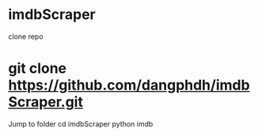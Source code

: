 # imdbScraper
clone repo
  # git clone https://github.com/dangphdh/imdbScraper.git
Jump to folder
  cd imdbScraper
  python imdb

